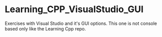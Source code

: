 # Learning_CPP_VisualStudio_GUI
Exercises with Visual Studio and it's GUI options. This one is not console based only like the Learning Cpp repo.
